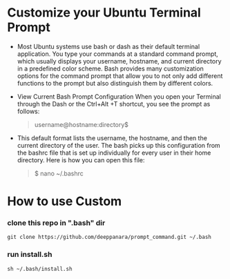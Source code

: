 # Customize your Ubuntu Terminal Prompt

- Most Ubuntu systems use bash or dash as their default terminal application. You type your commands at a standard command prompt, which usually displays your username, hostname, and current directory in a predefined color scheme. Bash provides many customization options for the command prompt that allow you to not only add different functions to the prompt but also distinguish them by different colors.

- View Current Bash Prompt Configuration
When you open your Terminal through the Dash or the Ctrl+Alt +T shortcut, you see the prompt as follows:

  > username@hostname:directory$

- This default format lists the username, the hostname, and then the current directory of the user. The bash picks up this configuration from the bashrc file that is set up individually for every user in their home directory. Here is how you can open this file:

  > $ nano ~/.bashrc

# How to use Custom 

### clone this repo in ".bash" dir

```
git clone https://github.com/deeppanara/prompt_command.git ~/.bash
```
### run install.sh

```
sh ~/.bash/install.sh
```

